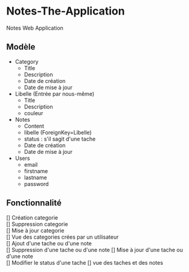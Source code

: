 # Notes-The-Application
Notes Web Application

## Modèle  
 - Category
     - Title
     - Description  
     - Date de création  
     - Date de mise à jour
 - Libelle (Entrée par nous-même)
     - Title
     - Description
     - couleur  
 - Notes
     - Content
     - libelle (ForeignKey=Libelle)
     - status : s'il sagit d'une tache  
     - Date de création  
     - Date de mise à jour  
 - Users
     - email
     - firstname
     - lastname
     - password
       
## Fonctionnalité  
[] Création categorie  
[] Suppression categorie  
[] Mise à jour categorie  
[] Vue des categories crées par un utilisateur  
[] Ajout d'une tache ou d'une note  
[] Suppression d'une tache ou d'une note
[] Mise à jour d'une tache ou d'une note  
[] Modifier le status d'une tache
[] vue des taches et des notes
